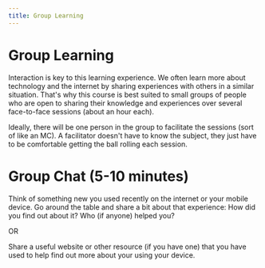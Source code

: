 ```yaml
---
title: Group Learning
---
```


# Group Learning

Interaction is key to this learning experience. We often learn more about technology and the internet by sharing experiences with others in a similar situation. That's why this course is best suited to small groups of people who are open to sharing their knowledge and experiences over several face-to-face sessions (about an hour each). 

Ideally, there will be one person in the group to facilitate the sessions (sort of like an MC). A facilitator doesn't have to know the subject, they just have to be comfortable getting the ball rolling each session. 

# Group Chat (5-10 minutes)

Think of something new you used recently on the internet or your mobile device. Go around the table and share a bit about that experience: How did you find out about it? Who (if anyone) helped you?

OR

Share a useful website or other resource (if you have one) that you have used to help find out more about your using your device. 



